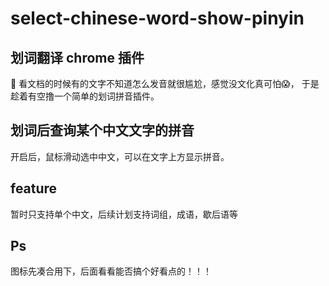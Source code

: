 # select-chinese-word-show-pinyin

## 划词翻译 chrome 插件

🤔 看文档的时候有的文字不知道怎么发音就很尴尬，感觉没文化真可怕😱， 于是趁着有空撸一个简单的划词拼音插件。

## 划词后查询某个中文文字的拼音

开启后，鼠标滑动选中中文，可以在文字上方显示拼音。

## feature

暂时只支持单个中文，后续计划支持词组，成语，歇后语等

## Ps

图标先凑合用下，后面看看能否搞个好看点的！！！

